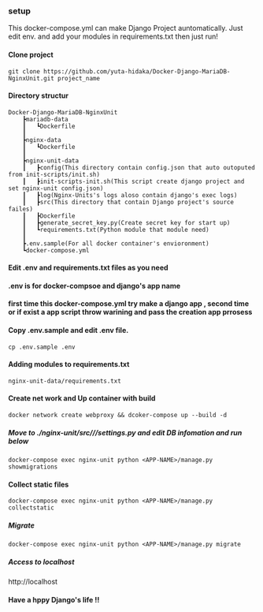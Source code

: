 ### setup

This docker-compose.yml can make Django Project auntomatically.
Just edit env. and add your modules in requirements.txt then just run!

#### Clone project

```
git clone https://github.com/yuta-hidaka/Docker-Django-MariaDB-NginxUnit.git project_name
```

#### Directory structur

```
Docker-Django-MariaDB-NginxUnit
    ┣mariadb-data
    ┃   ┗Dockerfile
    ┃
    ┣nginx-data
    ┃   ┗Dockerfile
    ┃
    ┣nginx-unit-data
    ┃   ┣config(This directory contain config.json that auto outoputed from init-scripts/init.sh)
    ┃   ┣init-scripts-init.sh(This script create django project and set nginx-unit config.json)
    ┃   ┣log(Nginx-Units's logs aloso contain django's exec logs)
    ┃   ┣src(This directory that contain Django project's source failes)
    ┃   ┣Dockerfile
    ┃   ┣generate_secret_key.py(Create secret key for start up)
    ┃   ┗requirements.txt(Python module that module need)
    ┃
    ┣.env.sample(For all docker container's envioronment)
    ┗docker-compose.yml
```

#### Edit .env and requirements.txt files as you need

#### .env is for docker-compsoe and django's app name

#### first time this docker-compose.yml try make a django app , second time or if exist a app script throw warining and pass the creation app prrosess

#### Copy .env.sample and edit .env file.

```
cp .env.sample .env
```

#### Adding modules to requirements.txt

```
nginx-unit-data/requirements.txt
```

#### Create net work and Up container with build

```
docker network create webproxy && dcoker-compose up --build -d
```

##### Move to ./nginx-unit/src/<APP-NAME>/<APP-NAME>/settings.py and edit DB infomation and run below

```
docker-compose exec nginx-unit python <APP-NAME>/manage.py showmigrations
```

#### Collect static files

```
docker-compose exec nginx-unit python <APP-NAME>/manage.py collectstatic
```

##### Migrate

```
docker-compose exec nginx-unit python <APP-NAME>/manage.py migrate
```

##### Access to localhost

http://localhost

#### Have a hppy Django's life !!
